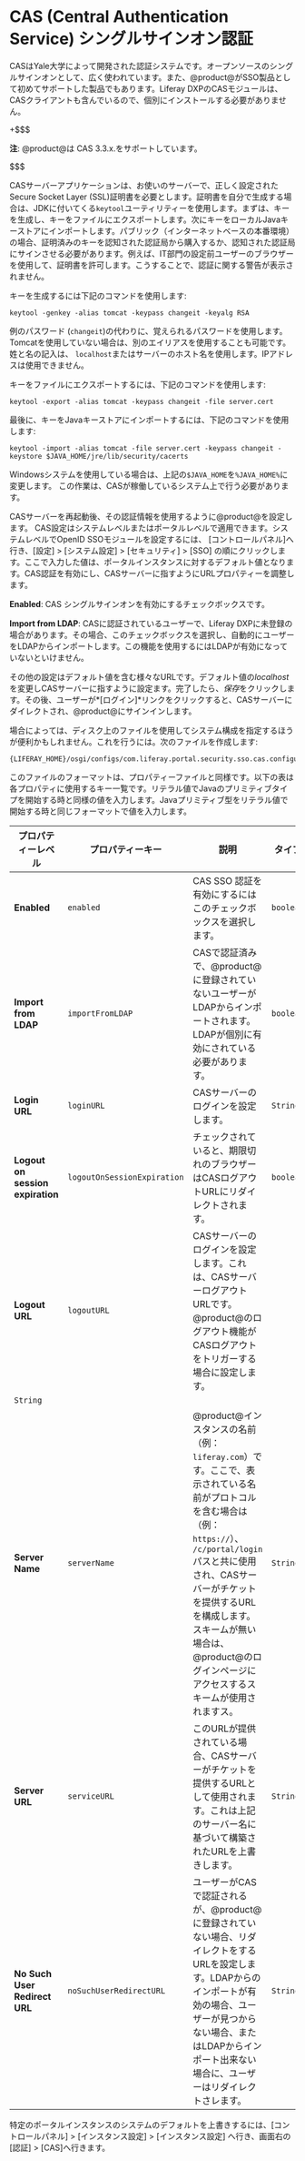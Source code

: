 # CAS (Central Authentication Service) シングルサインオン認証[](id=cas-central-authentication-service-single-sign-on-authentication)


CASはYale大学によって開発された認証システムです。オープンソースのシングルサインオンとして、広く使われています。また、@product@がSSO製品として初めてサポートした製品でもあります。Liferay DXPのCASモジュールは、CASクライアントも含んでいるので、個別にインストールする必要がありません。

+$$$

**注**: @product@は CAS 3.3.x.をサポートしています。

$$$

CASサーバーアプリケーションは、お使いのサーバーで、正しく設定されたSecure Socket Layer (SSL)証明書を必要とします。証明書を自分で生成する場合は、JDKに付いてくる`keytool`ユーティリティーを使用します。まずは、キーを生成し、キーをファイルにエクスポートします。次にキーをローカルJavaキーストアにインポートします。パブリック（インターネットベースの本番環境）の場合、証明済みのキーを認知された認証局から購入するか、認知された認証局にサインさせる必要があります。例えば、IT部門の設定前ユーザーのブラウザーを使用して、証明書を許可します。こうすることで、認証に関する警告が表示されません。

キーを生成するには下記のコマンドを使用します:

    keytool -genkey -alias tomcat -keypass changeit -keyalg RSA

例のパスワード (`changeit`)の代わりに、覚えられるパスワードを使用します。
Tomcatを使用していない場合は、別のエイリアスを使用することも可能です。
姓と名の記入は、 `localhost`またはサーバーのホスト名を使用します。IPアドレスは使用できません。

キーをファイルにエクスポートするには、下記のコマンドを使用します:

    keytool -export -alias tomcat -keypass changeit -file server.cert

最後に、キーをJavaキーストアにインポートするには、下記のコマンドを使用します:

    keytool -import -alias tomcat -file server.cert -keypass changeit -keystore $JAVA_HOME/jre/lib/security/cacerts

Windowsシステムを使用している場合は、上記の`$JAVA_HOME`を`%JAVA_HOME%`に変更します。
この作業は、CASが稼働しているシステム上で行う必要があります。


CASサーバーを再起動後、その認証情報を使用するように@product@を設定します。
CAS設定はシステムレベルまたはポータルレベルで適用できます。システムレベルでOpenID SSOモジュールを設定するには、 [コントロールパネル]へ行き、[設定] > [システム設定] > [セキュリティ]  > [SSO] の順にクリックします。ここで入力した値は、ポータルインスタンスに対するデフォルト値となります。CAS認証を有効にし、CASサーバーに指すようにURLプロパティーを調整します。

**Enabled**: CAS シングルサインオンを有効にするチェックボックスです。

**Import from LDAP**: CASに認証されているユーザーで、Liferay DXPに未登録の場合があります。その場合、このチェックボックスを選択し、自動的にユーザーをLDAPからインポートします。この機能を使用するにはLDAPが有効になっていないといけません。

その他の設定はデフォルト値を含む様々なURLです。デフォルト値の*localhost*を変更しCASサーバーに指すように設定ます。完了したら、*保存*をクリックします。その後、ユーザーが*[ログイン]*リンクをクリックすると、CASサーバーにダイレクトされ、@product@にサインインします。

場合によっては、ディスク上のファイルを使用してシステム構成を指定するほうが便利かもしれません。これを行うには。次のファイルを作成します:

    {LIFERAY_HOME}/osgi/configs/com.liferay.portal.security.sso.cas.configuration.CASConfiguration.cfg

このファイルのフォーマットは、プロパティーファイルと同様です。以下の表は各プロパティに使用するキー一覧です。リテラル値でJavaのプリミティブタイプを開始する時と同様の値を入力します。Javaプリミティブ型をリテラル値で開始する時と同じフォーマットで値を入力します。

| プロパティーレベル | プロパティーキー | 説明 | タイプ |
----- | ----- | ----- | -----
| **Enabled** | `enabled` | CAS SSO 認証を有効にするにはこのチェックボックスを選択します。 | `boolean` |
| **Import from LDAP** | `importFromLDAP` | CASで認証済みで、@product@に登録されていないユーザーがLDAPからインポートされます。LDAPが個別に有効にされている必要があります。 | `boolean` |
| **Login URL** | `loginURL` | CASサーバーのログインを設定します。 | `String` |
| **Logout on session expiration** | `logoutOnSessionExpiration` | チェックされていると、期限切れのブラウザーはCASログアウトURLにリダイレクトされます。 | `boolean` |
| **Logout URL** | `logoutURL` | CASサーバーのログインを設定します。これは、CASサーバーログアウトURLです。@product@のログアウト機能がCASログアウトをトリガーする場合に設定します。
 | `String` |
| **Server Name** | `serverName` | @product@インスタンスの名前（例：`liferay.com`）です。ここで、表示されている名前がプロトコルを含む場合は（例：`https://`）、 `/c/portal/login`パスと共に使用され、CASサーバーがチケットを提供するURLを構成します。スキームが無い場合は、@product@のログインページにアクセスするスキームが使用されますス。 | `String` |
| **Server URL** | `serviceURL` | このURLが提供されている場合、CASサーバーがチケットを提供するURLとして使用されます。これは上記のサーバー名に基づいて構築されたURLを上書きします。 | `String` |
| **No Such User Redirect URL** | `noSuchUserRedirectURL` | ユーザーがCASで認証されるが、@product@に登録されていない場合、リダイレクトをするURLを設定します。LDAPからのインポートが有効の場合、ユーザーが見つからない場合、またはLDAPからインポート出来ない場合に、ユーザーはリダイレクトさレます。 | `String` |

特定のポータルインスタンスのシステムのデフォルトを上書きするには、[コントロールパネル] > [インスタンス設定] > [インスタンス設定] へ行き、画面右の [認証] > [CAS]へ行きます。

